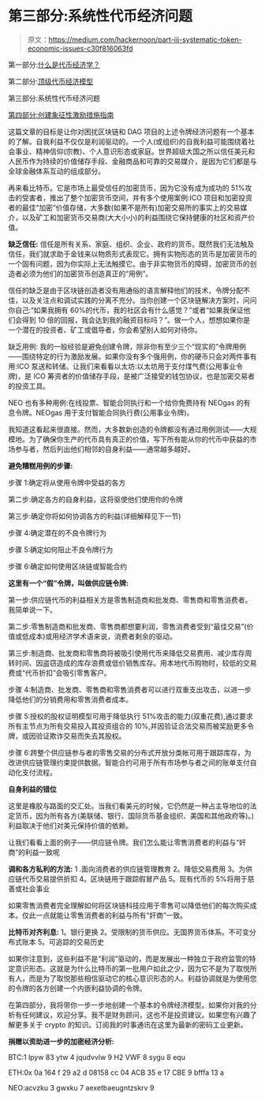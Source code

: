 # 第三部分:系统性代币经济问题

> 原文：<https://medium.com/hackernoon/part-iii-systematic-token-economic-issues-c30f816063fd>

第一部分:[什么是代币经济学？](/p/part-i-what-is-token-economics-tokenomics-69bb018c7a96)

第二部分:[顶级代币经济模型](/p/part-ii-top-token-economic-models-1c45ca53446b)

第三部分:系统性代币经济问题

[第四部分:创建象征性激励措施指南](/hackernoon/part-iv-a-guide-to-creating-token-incentives-8316f132fae4)

这篇文章的目标是让你对困扰区块链和 DAG 项目的上述令牌经济问题有一个基本的了解。自我利益不仅仅是利润驱动的。一个人(或组织)的自我利益可能围绕着社会事业、精神信仰(宗教)、个人意识形态或家庭。世界超级大国之所以信任美元和人民币作为持续的价值储存手段、金融商品和可靠的交易媒介，是因为它们都是与全球金融体系互动的组成部分。

再来看比特币。它是市场上最受信任的加密货币，因为它没有成为成功的 51%攻击的受害者，推出了整个加密货币空间，并有多个使用案例:ICO 项目和加密投资者的最佳“加密”价值存储，大多数(如果不是所有)加密交易所的事实上的交易媒介，以及矿工和加密货币交易商(大大小小)的利益围绕它保持健康的社区和资产价值。

**缺乏信任:**
信任是所有关系、家庭、组织、企业、政府的货币。既然我们无法触及信任，我们就求助于金钱来以物质形式表现它。拥有实物形态的货币是加密货币的一个固有问题，因为你实际上无法触摸它。由于非实物货币的障碍，加密货币的创造者必须为他们的加密货币创造真正的“用例”。

信任的缺乏是由于区块链创造者没有用通俗的语言解释他们的技术，令牌分配不佳，以及关注点和调试实践的分离不充分。当你创建一个区块链解决方案时，问问你自己:“如果我拥有 60%的代币，我的社区会有什么感觉？”或者“如果我保证他们会得到 10 倍的回报，我会达到我的融资目标吗？”。做一个人，想想如果你是一个潜在的投资者、矿工或倡导者，你会希望别人如何对待你。

缺乏用例:
我的一般经验是避免创建令牌，除非你有至少三个“现实的”令牌用例——围绕特定的行为激励发展。如果你没有多个强用例，你的硬币只会对两件事有用:ICO 泵送和转储。让我们来看看以太坊:以太坊用于支付煤气费(公用事业令牌)，是 ICO 筹资者的价值储存手段，是被广泛接受的钱包协议，也是加密交易者的投资工具。

NEO 也有多种用例:在线投票、智能合同执行和一个给你免费持有 NEOgas 的有息令牌。NEOgas 用于支付智能合同执行费(公用事业令牌)。

我知道这看起来很直接。然而，大多数新创造的令牌都没有通过用例测试——大规模地。为了确保你生产的代币具有真正的价值，写下所有能从你的代币中获益的市场参与者，然后列出他们相邻的自身利益——通常越多越好。

**避免糟糕用例的步骤:**

步骤 1:确定将从使用令牌中受益的各方

第二步:确定各方的自身利益，这将驱使他们使用你的令牌

第三步:确定你将如何协调各方的利益(详细解释见下一节)

步骤 4:确定潜在的不良令牌行为

步骤 5:确定如何阻止不良令牌行为

步骤 6:确定如何使用区块链或智能合约

**这里有一个“假”令牌，叫做供应链令牌:**

第一步:供应链代币的利益相关方是零售制造商和批发商、零售商和零售消费者。我简单说一下。

第二步:零售制造商和批发商、零售商都想要利润，零售消费者受到“最佳交易”(价值或低成本)或用经济学术语来说，消费者剩余的驱动。

第三步:制造商、批发商和零售商将被吸引使用代币来降低交易费用、减少库存周转时间、因盗窃造成的库存浪费或低价销售库存。用本地代币购物时，较低的交易费或“代币折扣”会吸引零售客户。

步骤 4:制造商、批发商、零售商和零售消费者可以进行双重支出攻击，以进一步降低他们的分销费用和零售消费者成本。

步骤 5:授权的股权证明模型可用于降低执行 51%攻击的能力(双重花费),通过要求所有主节点为所有交易投入其投资组合的 10%,并因验证合法交易而被奖励更多令牌，或因验证欺诈交易而失去其股权。

步骤 6:跨整个供应链参与者的零售交易的分布式开放分类帐可用于跟踪库存，为改进供应链管理约束提供数据。智能合约可用于所有市场参与者之间的账单支付自动化支付流程。

**自身利益的错位**

这里是橡胶与路面的交汇处。当我们看美元的时候，它仍然是一种占主导地位的法定货币，因为所有各方(美联储、银行、国际货币基金组织、美国和其他政府等)。)利益取决于他们对美元保持价值的依赖。

让我们看看上面的例子——供应链令牌。我们怎么能让零售消费者的利益与“奸商”的利益一致呢

**调和各方私利的方法:**
1 .面向消费者的供应链管理教育
2。降低交易费用
3。为供应链代币交易提供折扣
4。区块链用于跟踪假冒产品
5。现有代币的 5%将用于慈善或社会事业

如果零售消费者完全理解如何将区块链科技应用于零售可以降低他们的每次购买成本。仅此一点就能让零售消费者的利益与所有“奸商”一致。

**比特币对齐利息:**
1。银行更换
2。受限制的货币供应。无国界货币体系。不可变分布式账本
5。可追踪的交易历史

如果你注意到，这些利益不是“利润”驱动的，而是发展出一种独立于政府监管的特定意识形态。这就是为什么比特币的第一批用户如此之少，因为它不是为了取悦所有人，而是为了取悦那些相信驱动它的核心意识形态的人。利益协调就是为使用您的令牌的各方创建一个内嵌利益协调的令牌。

在第四部分，我将带你一步一步地创建一个基本的令牌经济模型。如果你对我的分析有任何建议，欢迎分享。我不是财务顾问，这也不是投资建议。如果您有兴趣了解更多关于 crypto 的知识。订阅我的时事通讯在这里为最新的密码工业更新。

**捐赠以资助进一步的加密经济分析:**

BTC:1 lpyw 83 ytw 4 jqudvvlw 9 H2 VWF 8 sygu 8 equ

ETH:0x 0a 164 f 29 a2 d 08158 cc 04 ACB 35 e 17 CBE 9 bfffa 13 a

NEO:acvzku 3 gwxku 7 aexetbaeugntzskrv 9